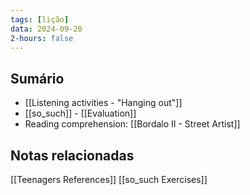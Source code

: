 ```yaml
---
tags: [lição]
data: 2024-09-20
2-hours: false
---
```


## Sumário
- [[Listening activities - "Hanging out"]]
- [[so_such]] - [[Evaluation]]
- Reading comprehension: [[Bordalo II - Street Artist]]

## Notas relacionadas
[[Teenagers References]]
[[so_such Exercises]]
